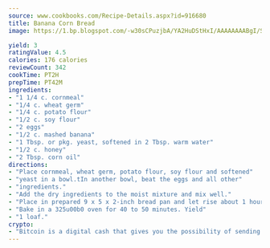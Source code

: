```yaml
---
source: www.cookbooks.com/Recipe-Details.aspx?id=916680
title: Banana Corn Bread
image: https://1.bp.blogspot.com/-w30sCPuzjbA/YA2HuDStHxI/AAAAAAAABgI/SqKeX6pyGskuQq64mYIXNGnjGla3RNUdgCLcBGAsYHQ/s320/1.png

yield: 3
ratingValue: 4.5
calories: 176 calories
reviewCount: 342
cookTime: PT2H
prepTime: PT42M
ingredients:
- "1 1/4 c. cornmeal"
- "1/4 c. wheat germ"
- "1/4 c. potato flour"
- "1/2 c. soy flour"
- "2 eggs"
- "1/2 c. mashed banana"
- "1 Tbsp. or pkg. yeast, softened in 2 Tbsp. warm water"
- "1/2 c. honey"
- "2 Tbsp. corn oil"
directions:
- "Place cornmeal, wheat germ, potato flour, soy flour and softened"
- "yeast in a bowl.tIn another bowl, beat the eggs and all other"
- "ingredients."
- "Add the dry ingredients to the moist mixture and mix well."
- "Place in prepared 9 x 5 x 2-inch bread pan and let rise about 1 hour."
- "Bake in a 325u00b0 oven for 40 to 50 minutes. Yield"
- "1 loaf."
crypto:
- "Bitcoin is a digital cash that gives you the possibility of sending money all over the world, instantly and without a fee."
---
```

